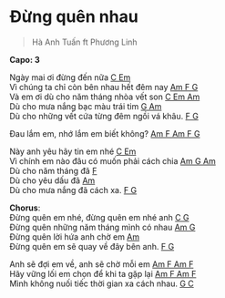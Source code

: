 # Đừng quên nhau
> Hà Anh Tuấn ft Phương Linh

**Capo: 3**

Ngày mai ơi đừng đến nữa [C Em]()<br>
Vì chúng ta chỉ còn bên nhau hết đêm nay [Am F G]()<br>
Và em ơi dù cho năm tháng nhòa vết son [C Em Am]()<br>
Dù cho mưa nắng bạc màu trái tim [G Am]()<br>
Dù cho những vết cứa từng đêm ngồi vá khâu. [F G]()<br>

Đau lắm em, nhớ lắm em biết không? [Am F Am F G]()<br>

Này anh yêu hãy tin em nhé [C Em]()<br>
Vì chính em nào đâu có muốn phải cách chia [Am G Am]()<br>
Dù cho năm tháng đã [F]()<br>
Dù cho yêu dấu đã [Am]()<br>
Dù cho mưa nắng đã cách xa. [F G]()<br>

**Chorus**:<br> 
Đừng quên em nhé, đừng quên em nhé anh [C G]()<br>
Đừng quên những năm tháng mình có nhau [Am G]()<br>
Đừng quên lời hứa anh chờ em [Am]()<br>
Đừng quên em sẽ quay về đây bên anh. [F G]()<br>

Anh sẽ đợi em về, anh sẽ chờ mỗi em [Am F Am F]()<br>
Hãy vững lối em chọn để khi ta gặp lại [Am F Am F]()<br>
Mình không nuối tiếc thời gian xa cách nhau. [G C]()<br>

